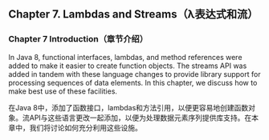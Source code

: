 ## Chapter 7. Lambdas and Streams（λ表达式和流）

### Chapter 7 Introduction（章节介绍）

In Java 8, functional interfaces, lambdas, and method references were added to make it easier to create function objects. The streams API was added in tandem with these language changes to provide library support for processing sequences of data elements. In this chapter, we discuss how to make best use of these facilities.

在Java 8中，添加了函数接口，lambdas和方法引用，以便更容易地创建函数对象。流API与这些语言更改一起添加，以便为处理数据元素序列提供库支持。在本章中，我们将讨论如何充分利用这些设施。

